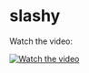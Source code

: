 # slashy

Watch the video:

[![Watch the video](https://img.youtube.com/vi/EKPvMY7EJUs/0.jpg)](https://youtu.be/EKPvMY7EJUs)
